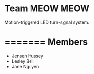 
Team MEOW MEOW
========

Motion-triggered LED turn-signal system.

=======
Members
=======

* Jensen Hussey
* Lesley Bell
* Jane Nguyen

